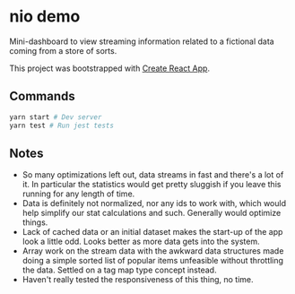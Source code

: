 # nio demo

Mini-dashboard to view streaming information related to a fictional data coming from a store of sorts.

This project was bootstrapped with [Create React App](https://github.com/facebookincubator/create-react-app).

## Commands

```bash
yarn start # Dev server
yarn test # Run jest tests
```

## Notes

* So many optimizations left out, data streams in fast and there's a lot of it. In particular the statistics would get pretty sluggish if you leave this running for any length of time.
* Data is definitely not normalized, nor any ids to work with, which would help simplify our stat calculations and such. Generally would optimize things.
* Lack of cached data or an initial dataset makes the start-up of the app look a little odd. Looks better as more data gets into the system.
* Array work on the stream data with the awkward data structures made doing a simple sorted list of popular items unfeasible without throttling the data. Settled on a tag map type concept instead.
* Haven't really tested the responsiveness of this thing, no time.
